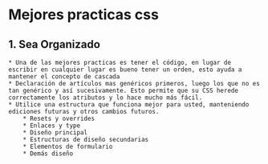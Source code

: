 # Mejores practicas css
## 1. Sea Organizado
    * Una de las mejores practicas es tener el código, en lugar de escribir en cualquier lugar es bueno tener un orden, esto ayuda a mantener el concepto de cascada
    * Declaración de artículos mas genéricos primeros, luego los que no es tan genérico y así sucesivamente. Esto permite que su CSS herede correctamente los atributos y lo hace mucho más fácil.
    * Utilice una estructura que funciona mejor para usted, manteniendo ediciones futuras y otros cambios futuros.
        * Resets y overrides
        * Enlaces y type
        * Diseño principal
        * Estructuras de diseño secundarias
        * Elementos de formulario
        * Demás diseño
